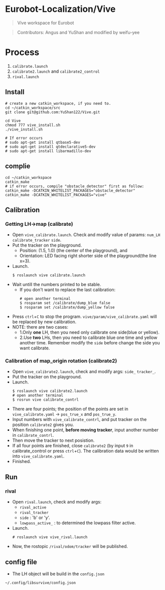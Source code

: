 # Eurobot-Localization/Vive
> Vive workspace for Eurobot

> Contributors: Angus and YuShan and modified by weifu-yee

# Process
1. `calibrate.launch`
2. `calibrate2.launch` and `calibrate2_control`
3. `rival.launch`


## Install
```bash=1
# create a new catkin_workspace, if you need to.
cd ~/catkin_workspace/src
git clone git@github.com:YuShan122/Vive.git

cd Vive
chmod 777 vive_install.sh
./vive_install.sh

# If error occurs
# sudo apt-get install qtbase5-dev
# sudo apt-get install qtdeclarative5-dev
# sudo apt-get install libarmadillo-dev
```

## complie
```bash=1
cd ~/catkin_workspace
catkin_make
# if error occurs, compile "obstacle_detector" first as follow:
catkin_make -DCATKIN_WHITELIST_PACKAGES="obstacle_detector"
catkin_make -DCATKIN_WHITELIST_PACKAGES="vive"
```

## Calibration
### Getting LH->map (calibrate)
- Open `vive_calibrate.launch`. Check and modify value of params: `num_LH` `calibrate_tracker` `side`.
- Put the tracker on the playground. 
  - Position: (1.5, 1.0) (the center of the playground), and 
  - Orientation: LED facing right shorter side of the playground(the line x=3). 
- Launch. 
  ```bash=1
  $ roslaunch vive calibrate.launch
  ```
- Wait untill the numbers printed to be stable. 
  - If you don't want to replace the last calibration:
    ```bash=1
    # open another terminal
    $ rosparam set /calibrate/dump_blue false
    $ rosparam set /calibrate/dump_yellow false
    ```
- Press `ctrl`+`C` to stop the program. `vive/param/vive_calibrate.yaml` will be replaced by new calibration.
- NOTE: there are two cases:
  - 1.Only **one** LH, then you need only calibrate one side(blue or yellow).
  - 2.Use **two** LHs, then you need to calibrate blue one time and yellow another time. Remember modify the `side` before change the side you want calibrate.
### Calibration of map_origin rotation (calibrate2)
- Open `vive_calibrate2.launch`, check and modify args: `side_` `tracker_`.
- Put the tracker on the playground.
- Launch.
  ```bash=1
  $ roslaunch vive calibrate2.launch
  # open another terminal
  $ rosrun vive calibrate_contrl
  ```
- There are four points; the position of the points are set in `vive_calibrate.yaml` -> `pos_true_x` and `pos_true_y`.
- Input numbers with `vive_calibrate_contrl`, and put tracker on the position `calibrate2` gives you.
- When finishing one point, **before moving tracker**, input another number in `calibrate_contrl`.
- Then move the tracker to next posistion. 
- If all four points are finished, close `calibrate2` (by input `9` in calibrate_control or press `ctrl`+`C`). The calibration data would be written into `vive_calibrate.yaml`.
- Finished.
## Run

### rival
- Open `rival.launch`, check and modify args: 
  - `rival_active` 
  - `rival_tracker`
  - `side` : 'b' or 'y'.
  - `lowpass_active_` : to determined the lowpass filter active. 
- Launch.
  ```bash=1
  # roslaunch vive vive_rival.launch
  ```
- Now, the rostopic `/rival/odom/tracker` will be published.
## config file
- The LH object will be build in the `config.json`
```
~/.config/libsurvive/config.json
```